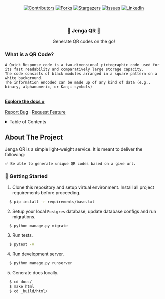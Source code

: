  <div id="top" align="center">

[![Contributors][contributors-shield]][contributors-url]
[![Forks][forks-shield]][forks-url]
[![Stargazers][stars-shield]][stars-url]
[![Issues][issues-shield]][issues-url]
[![LinkedIn][linkedin-shield]][linkedin-url]
</div>

<br />
<h3 align="center"> 🍎 Jenga QR 🍎 </h3>

  <p align="center">
    Generate QR codes on the go!

   ### What is a QR Code?

    A Quick Response code is a two-dimensional pictographic code used for its fast readability and comparatively large storage capacity. 
    The code consists of black modules arranged in a square pattern on a white background. 
    The information encoded can be made up of any kind of data (e.g., binary, alphanumeric, or Kanji symbols)
    
  </p>
    <br />
    <a href="#"><strong>Explore the docs »</strong></a>
    <br />
    <br />
    <a href="https://github.com/SharleneNdinda/momo-cafe/issues">Report Bug</a>
    ·
    <a href="https://github.com/SharleneNdinda/momo-cafe/issues">Request Feature</a>
  </p>
</div>

<details>
  <summary>Table of Contents</summary>
  <ol>
    <li>
      <a href="#about-the-project">About The Project</a>
      <ul>
        <li><a href="#built-with">Built With</a></li>
      </ul>
    </li>
    <li>
      <a href="#getting-started">Getting Started</a>
      <ul>
        <li><a href="#prerequisites">Prerequisites</a></li>
        <li><a href="#installation">Installation</a></li>
      </ul>
    </li>
    <li><a href="#usage">Usage</a></li>
    <li><a href="#contributing">Contributing</a></li>
    <li><a href="#license">License</a></li>
    <li><a href="#contact">Contact</a></li>
    <li><a href="#acknowledgments">Acknowledgments</a></li>
  </ol>
</details>

##  About The Project

Jenga QR is a simple light-weight service. It is meant to deliver the following:

    ✅ Be able to generate unique QR codes based on a give url.

### 🚀 Getting Started

1. Clone this repository and setup virtual environment. Install all project requirements before proceeding.
```sh
  $ pip install -r requirements/base.txt
```

2. Setup your local `Postgres` database, update database configs and run migrations.
```sh
  $ python manage.py migrate
```

3. Run tests.
```sh
  $ pytest -v
```

4. Run development server.
```sh
  $ python manage.py runserver
```

5. Generate docs locally.
```sh
  $ cd docs/
  $ make html
  $ cd _build/html/
```

[contributors-shield]: https://img.shields.io/github/contributors/SharleneNdinda/jenga_qr?style=for-the-badge
[contributors-url]: https://github.com/SharleneNdinda/jenga_qr/contributors
[forks-shield]: https://img.shields.io/github/forks/SharleneNdinda/jenga_qr?style=for-the-badge
[forks-url]: https://github.com/SharleneNdinda/jenga_qr/forks
[stars-shield]: https://img.shields.io/github/stars/SharleneNdinda/jenga_qr?style=for-the-badge
[stars-url]: https://github.com/SharleneNdinda/jenga_qr/stargazers
[issues-shield]: https://img.shields.io/github/issues/SharleneNdinda/jenga_qr?style=for-the-badge
[issues-url]: https://github.com/SharleneNdinda/jenga_qr/issues
[linkedin-shield]: https://img.shields.io/badge/-LinkedIn-black.svg?style=for-the-badge&logo=linkedin&colorB=555
[linkedin-url]: in/sharlene-mutuku-86571518b
[product-screenshot]: images/architecture.png
[x-ray-trace]: images/trace.png